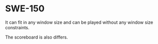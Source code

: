 # SWE-150

It can fit in any window size and can be played without any window size constraints.

The scoreboard is also differs.
